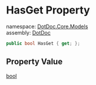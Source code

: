 ﻿# HasGet Property

namespace: [DotDoc\.Core\.Models](../../DotDoc.Core.Models.md)<br />
assembly: [DotDoc](../../../DotDoc.md)



```csharp
public bool HasGet { get; };
```

## Property Value

[bool](https://docs.microsoft.com/dotnet/api/System.Boolean)

